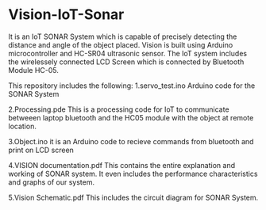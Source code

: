 # Vision-IoT-Sonar
It is an IoT SONAR System which is capable of precisely detecting the distance and angle of the object placed. Vision is built using Arduino microcontroller and HC-SR04 ultrasonic sensor.
The IoT system includes the wirelessely connected LCD Screen which is connected by Bluetooth Module HC-05.

This repository includes the following:
1.servo_test.ino
Arduino code for the SONAR System

2.Processing.pde
This is a processing code for IoT to communicate betweeen laptop bluetooth and the HC05 module with the object at remote location.

3.Object.ino
it is an Arduino code to recieve commands from bluetooth and print on LCD screen

4.VISION documentation.pdf
This contains the entire explanation and working of SONAR system. It even includes the performance characteristics and graphs of our system.

5.Vision Schematic.pdf
This includes the circuit diagram for SONAR System.

